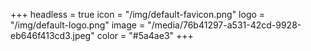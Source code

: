 +++
headless = true
icon = "/img/default-favicon.png"
logo = "/img/default-logo.png"
image = "/media/76b41297-a531-42cd-9928-eb646f413cd3.jpeg"
color = "#5a4ae3"
+++
